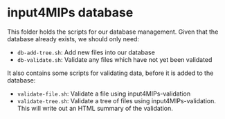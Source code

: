 # input4MIPs database

This folder holds the scripts for our database management.
Given that the database already exists, we should only need:

- `db-add-tree.sh`: Add new files into our database
- `db-validate.sh`: Validate any files which have not yet been validated

It also contains some scripts for validating data, before it is added to the database:

- `validate-file.sh`: Validate a file using input4MIPs-validation
- `validate-tree.sh`: Validate a tree of files using input4MIPs-validation. 
                      This will write out an HTML summary of the validation.
